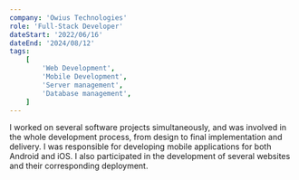```yaml
---
company: 'Owius Technologies'
role: 'Full-Stack Developer'
dateStart: '2022/06/16'
dateEnd: '2024/08/12'
tags:
    [
        'Web Development',
        'Mobile Development',
        'Server management',
        'Database management',
    ]
---
```


I worked on several software projects simultaneously, and was involved in the whole
development process, from design to final implementation and delivery. I was
responsible for developing mobile applications for both Android and iOS. I also
participated in the development of several websites and their corresponding
deployment.
